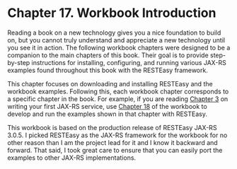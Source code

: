# Chapter 17. Workbook Introduction



Reading a book on a new technology gives you a nice foundation to build on, but you cannot truly understand and appreciate a new technology until you see it in action. The following workbook chapters were designed to be a companion to the main chapters of this book. Their goal is to provide step-by-step instructions for installing, configuring, and running various JAX-RS examples found throughout this book with the RESTEasy framework.


This chapter focuses on downloading and installing RESTEasy and the workbook examples. Following this, each workbook chapter corresponds to a specific chapter in the book. For example, if you are reading [Chapter 3](../../part1/chapter3/your_first_jax_rs_service.md) on writing your first JAX-RS service, use [Chapter 18](../chapter18/build_and_run_the_example_program.md) of the workbook to develop and run the examples shown in that chapter with RESTEasy.



This workbook is based on the production release of RESTEasy JAX-RS 3.0.5. I picked RESTEasy as the JAX-RS framework for the workbook for no other reason than I am the project lead for it and I know it backward and forward. That said, I took great care to ensure that you can easily port the examples to other JAX-RS implementations.
